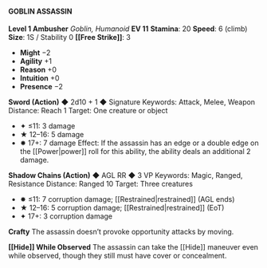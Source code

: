 #### GOBLIN ASSASSIN

**Level 1 Ambusher**
*Goblin, Humanoid*
**EV 11**
**Stamina**: 20
**Speed**: 6 (climb)
**Size**: 1S / Stability 0
**[[Free Strike]]**: 3

- **Might** −2
- **Agility** +1
- **Reason** +0
- **Intuition** +0
- **Presence** −2

**Sword (Action)** ◆ 2d10 + 1 ◆ Signature
Keywords: Attack, Melee, Weapon
Distance: Reach 1
Target: One creature or object

- ✦ ≤11: 3 damage
- ★ 12–16: 5 damage
- ✸ 17+: 7 damage
  Effect: If the assassin has an edge or a double edge on the [[Power|power]] roll for this ability, the ability deals an additional 2 damage.

**Shadow Chains (Action)** ◆ AGL RR ◆ 3 VP
Keywords: Magic, Ranged, Resistance
Distance: Ranged 10
Target: Three creatures

- ✸ ≤11: 7 corruption damage; [[Restrained|restrained]] (AGL ends)
- ★ 12–16: 5 corruption damage; [[Restrained|restrained]] (EoT)
- ✦ 17+: 3 corruption damage

**Crafty**
The assassin doesn’t provoke opportunity attacks by moving.

**[[Hide]] While Observed**
The assassin can take the [[Hide]] maneuver even while observed, though they still must have cover or concealment.
